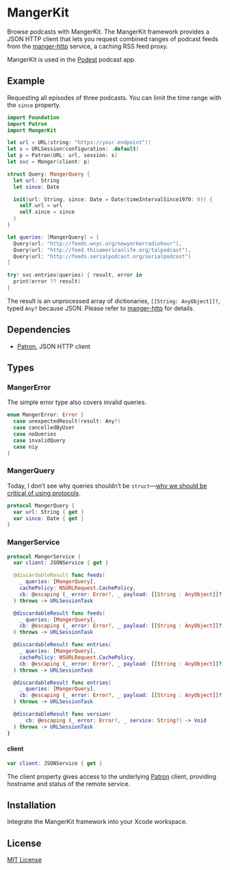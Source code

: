 # MangerKit

Browse podcasts with MangerKit. The MangerKit framework provides a JSON HTTP client that lets you request combined ranges of podcast feeds from the [manger-http](https://github.com/michaelnisi/manger-http) service, a caching RSS feed proxy.

MangerKit is used in the [Podest](https://github.com/michaelnisi/podest) podcast app.

## Example

Requesting all episodes of three podcasts. You can limit the time range with the `since` property.

```swift
import Foundation
import Patron
import MangerKit

let url = URL(string: "https://your.endpoint")!
let s = URLSession(configuration: .default)
let p = Patron(URL: url, session: s)
let svc = Manger(client: p)

struct Query: MangerQuery {
  let url: String
  let since: Date

  init(url: String, since: Date = Date(timeIntervalSince1970: 0)) {
    self.url = url
    self.since = since
  }
}

let queries: [MangerQuery] = [
  Query(url: "http://feeds.wnyc.org/newyorkerradiohour"),
  Query(url: "http://feed.thisamericanlife.org/talpodcast"),
  Query(url: "http://feeds.serialpodcast.org/serialpodcast")
]

try! svc.entries(queries) { result, error in
  print(error ?? result)
}
```

The result is an unprocessed array of dictionaries, `[[String: AnyObject]]?`, typed `Any?` because JSON. Please refer to [manger-http](https://github.com/michaelnisi/manger-http) for details.

## Dependencies

- [Patron](https://github.com/michaelnisi/patron), JSON HTTP client

## Types

### MangerError

The simple error type also covers invalid queries.

```swift
enum MangerError: Error {
  case unexpectedResult(result: Any?)
  case cancelledByUser
  case noQueries
  case invalidQuery
  case niy
}
```

### MangerQuery

Today, I don’t see why queries shouldn’t be `struct`—[why we should be critical of using protocols](http://chris.eidhof.nl/post/protocol-oriented-programming/).

```swift
protocol MangerQuery {
  var url: String { get }
  var since: Date { get }
}
```

### MangerService

```swift
protocol MangerService {
  var client: JSONService { get }

  @discardableResult func feeds(
    _ queries: [MangerQuery],
    cachePolicy: NSURLRequest.CachePolicy,
    cb: @escaping (_ error: Error?, _ payload: [[String : AnyObject]]?) -> Void
  ) throws -> URLSessionTask

  @discardableResult func feeds(
    _ queries: [MangerQuery],
    cb: @escaping (_ error: Error?, _ payload: [[String : AnyObject]]?) -> Void
  ) throws -> URLSessionTask

  @discardableResult func entries(
    _ queries: [MangerQuery],
    cachePolicy: NSURLRequest.CachePolicy,
    cb: @escaping (_ error: Error?, _ payload: [[String : AnyObject]]?) -> Void
  ) throws -> URLSessionTask

  @discardableResult func entries(
    _ queries: [MangerQuery],
    cb: @escaping (_ error: Error?, _ payload: [[String : AnyObject]]?) -> Void
  ) throws -> URLSessionTask

  @discardableResult func version(
    _ cb: @escaping (_ error: Error?, _ service: String?) -> Void
  ) throws -> URLSessionTask
}
```

#### client

```swift
var client: JSONService { get }
```

The client property gives access to the underlying [Patron](https://github.com/michaelnisi/patron) client, providing hostname and status of the remote service.

## Installation

Integrate the MangerKit framework into your Xcode workspace.

## License

[MIT License](https://github.com/michaelnisi/fanboy-kit/blob/master/LICENSE)
